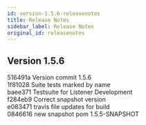 ```yaml
---
id: version-1.5.6-releasenotes
title: Release Notes
sidebar_label: Release Notes
original_id: releasenotes
---
```


## Version 1.5.6
516491a Version commit 1.5.6</br>
1f81028 Suite tests marked by name</br>
baee371 Testsuite for Listener Development</br>
f284eb9 Correct snapshot version</br>
e083471 travis file updates for build</br>
0846616 new snapshot pom 1.5.5-SNAPSHOT</br>